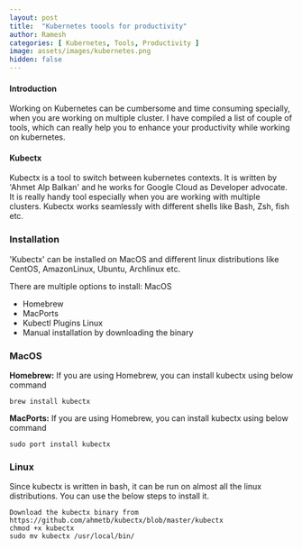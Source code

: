 ```yaml
---
layout: post
title:  "Kubernetes toools for productivity"
author: Ramesh
categories: [ Kubernetes, Tools, Productivity ]
image: assets/images/kubernetes.png
hidden: false
---
```


#### Introduction
Working on Kubernetes can be cumbersome and time consuming specially, when you are working on multiple cluster. I have compiled a list of couple of tools, which can really help you to enhance your productivity while working on kubernetes.

#### Kubectx
Kubectx is a tool to switch between kubernetes contexts. It is written by 'Ahmet Alp Balkan' and he works for Google Cloud as Developer advocate. It is really handy tool especially when you are working with multiple clusters. Kubectx works seamlessly with different shells like Bash, Zsh, fish etc.

### Installation
'Kubectx' can be installed on MacOS and different linux distributions like CentOS, AmazonLinux, Ubuntu, Archlinux etc.

There are multiple options to install:
MacOS
  * Homebrew
  * MacPorts
  * Kubectl Plugins
Linux
  * Manual installation by downloading the binary

### MacOS
  **Homebrew:** If you are using Homebrew, you can install kubectx using below command
```
brew install kubectx
```
  **MacPorts:** If you are using Homebrew, you can install kubectx using below command

```
sudo port install kubectx
```
### Linux
  Since kubectx is written in bash, it can be run on almost all the linux distributions. You can use the below steps to install it.
```
Download the kubectx binary from https://github.com/ahmetb/kubectx/blob/master/kubectx
chmod +x kubectx
sudo mv kubectx /usr/local/bin/
```
